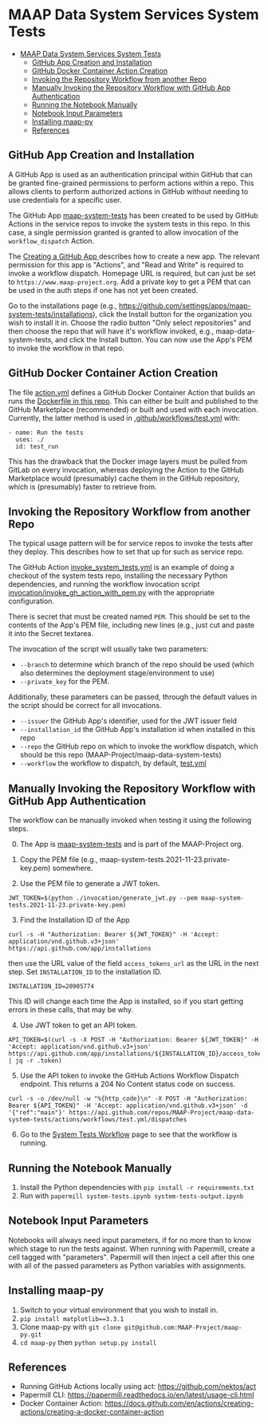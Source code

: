 # MAAP Data System Services System Tests

- [MAAP Data System Services System Tests](#maap-data-system-services-system-tests)
  - [GitHub App Creation and Installation](#github-app-creation-and-installation)
  - [GitHub Docker Container Action Creation](#github-docker-container-action-creation)
  - [Invoking the Repository Workflow from another Repo](#invoking-the-repository-workflow-from-another-repo)
  - [Manually Invoking the Repository Workflow with GitHub App Authentication](#manually-invoking-the-repository-workflow-with-github-app-authentication)
  - [Running the Notebook Manually](#running-the-notebook-manually)
  - [Notebook Input Parameters](#notebook-input-parameters)
  - [Installing maap-py](#installing-maap-py)
  - [References](#references)

## GitHub App Creation and Installation

A GitHub App is used as an authentication principal within GitHub that can be granted
fine-grained permissions to perform actions within a repo. This allows clients to perform authorized actions in GitHub without needing to use credentials for a specific user.  

The GitHub App [maap-system-tests](https://github.com/settings/apps/maap-system-tests) has been created
to be used by GitHub Actions in the service repos to invoke the system tests in this repo. 
In this case, a single permission granted is granted to allow invocation of the `workflow_dispatch`
Action.

The [Creating a GitHub App
](https://docs.github.com/en/developers/apps/building-github-apps/creating-a-github-app) describes how to create a new app. The relevant permission for this app is "Actions", and "Read and Write" is required to invoke a workflow dispatch.  Homepage URL is required, but can just be set to `https://www.maap-project.org`. Add a private key to get a PEM that can be used in the auth steps if one has not yet been created.

Go to the installations page (e.g., https://github.com/settings/apps/maap-system-tests/installations), click the Install button for the organization you wish to install it in. Choose the radio button "Only select repositories" and then choose the repo that will have it's workflow invoked, e.g., maap-data-system-tests, and click the Install button. You can now use the App's PEM to invoke the workflow in that repo.

## GitHub Docker Container Action Creation

The file [action.yml](action.yml) defines a GitHub Docker Container Action that builds an runs the [Dockerfile in this repo](Dockerfile). This can either be built and published to the GitHub Marketplace (recommended) or built and used with each invocation. Currently, the latter method is used in [.github/workflows/test.yml](.github/workflows/test.yml) with:

```
- name: Run the tests
  uses: ./
  id: test_run
```

This has the drawback that the Docker image layers must be pulled from GitLab on every invocation, whereas deploying the Action to the GitHub Marketplace would (presumably) cache them in the GitHub repository, which is (presumably) faster to retrieve from.

## Invoking the Repository Workflow from another Repo

The typical usage pattern will be for service repos to invoke the tests after they deploy.
This describes how to set that up for such as service repo.

The GitHub Action [invoke_system_tests.yml](
https://github.com/MAAP-Project/fake-service-for-invoking-system-tests/blob/main/.github/workflows/invoke_system_tests.yml) is an example of doing a checkout of the system tests repo, installing the necessary Python dependencies, and running the workflow invocation script [invocation/invoke_gh_action_with_pem.py](invocation/invoke_gh_action_with_pem.py) with the appropriate configuration.

There is secret that must be created named `PEM`. This should be set to the contents of the App's PEM file, including new lines (e.g., just cut and paste it into the Secret textarea.

The invocation of the script will usually take two parameters:

- `--branch` to determine which branch of the repo should be used (which also determines the deployment stage/environment to use)
- `--private_key` for the PEM.

Additionally, these parameters can be passed, through the default values in the script should be correct for all invocations.

- `--issuer` the GitHub App's identifier, used for the JWT issuer field
- `--installation_id` the GitHub App's installation id when installed in this repo
- `--repo` the GitHub repo on which to invoke the workflow dispatch, which should be this repo (MAAP-Project/maap-data-system-tests)
- `--workflow` the workflow to dispatch, by default, [test.yml](.github/workflows/test.yml)

## Manually Invoking the Repository Workflow with GitHub App Authentication

The workflow can be manually invoked when testing it using the following steps.

0. The App is [maap-system-tests](https://github.com/settings/apps/maap-system-tests) and is part of the MAAP-Project org.

1. Copy the PEM file (e.g., maap-system-tests.2021-11-23.private-key.pem) somewhere.

2. Use the PEM file to generate a JWT token.

```
JWT_TOKEN=$(python ./invocation/generate_jwt.py --pem maap-system-tests.2021-11-23.private-key.pem)
```

3. Find the Installation ID of the App

```
curl -s -H "Authorization: Bearer ${JWT_TOKEN}" -H 'Accept: application/vnd.github.v3+json' https://api.github.com/app/installations
```

then use the URL value of the field `access_tokens_url` as the URL in the next step. Set
`INSTALLATION_ID` to the installation ID.

```
INSTALLATION_ID=20905774
```

This ID will change each time the App is installed, so if you start getting errors in these calls, that may be why.

4. Use JWT token to get an API token.

```
API_TOKEN=$(curl -s -X POST -H "Authorization: Bearer ${JWT_TOKEN}" -H 'Accept: application/vnd.github.v3+json' https://api.github.com/app/installations/${INSTALLATION_ID}/access_tokens | jq -r .token)
```

5. Use the API token to invoke the GitHub Actions Workflow Dispatch endpoint. This returns
   a 204 No Content status code on success.

```
curl -s -o /dev/null -w "%{http_code}\n" -X POST -H "Authorization: Bearer ${API_TOKEN}" -H 'Accept: application/vnd.github.v3+json' -d '{"ref":"main"}' https://api.github.com/repos/MAAP-Project/maap-data-system-tests/actions/workflows/test.yml/dispatches
```

6. Go to the [System Tests Workflow](https://github.com/MAAP-Project/maap-data-system-tests/actions/workflows/test.yml) page to see that the workflow is running.

## Running the Notebook Manually

1. Install the Python dependencies with `pip install -r requirements.txt`
2. Run with `papermill system-tests.ipynb system-tests-output.ipynb`

## Notebook Input Parameters

Notebooks will always need input parameters, if for no more than to know which stage to run the tests
against. When running with Papermill, create a cell tagged with "parameters". Papermill will then
inject a cell after this one with all of the passed parameters as Python variables with assignments.

## Installing maap-py

1. Switch to your virtual environment that you wish to install in.
2. `pip install matplotlib==3.3.1` 
3. Clone maap-py with `git clone git@github.com:MAAP-Project/maap-py.git`
4. `cd maap-py` then `python setup.py install`

## References

- Running GitHub Actions locally using act: https://github.com/nektos/act
- Papermill CLI: https://papermill.readthedocs.io/en/latest/usage-cli.html
- Docker Container Action: https://docs.github.com/en/actions/creating-actions/creating-a-docker-container-action
